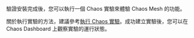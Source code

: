 驗證安裝完成後，您可以執行一個 Chaos 實驗來體驗 Chaos Mesh 的功能。

關於執行實驗的方法，建議參考[執行 Chaos 實驗](run-a-chaos-experiment.md)。成功建立實驗後，您可以在 Chaos Dashboard 上觀察實驗的運行狀態。